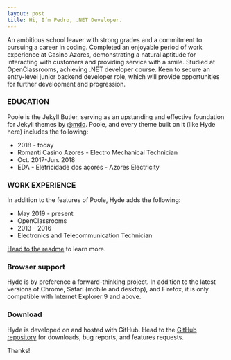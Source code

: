 ```yaml
---
layout: post
title: Hi, I’m Pedro, .NET Developer.
---
```


An ambitious school leaver with strong grades and a commitment to pursuing a career in coding. Completed an enjoyable period of work experience at Casino Azores, demonstrating a natural aptitude for interacting with customers and providing service with a smile. Studied at OpenClassrooms, achieving .NET developer course. Keen to secure an entry-level junior backend developer role, which will provide opportunities for further development and progression.

### EDUCATION

Poole is the Jekyll Butler, serving as an upstanding and effective foundation for Jekyll themes by [@mdo](https://twitter.com/mdo). Poole, and every theme built on it (like Hyde here) includes the following:

* 2018 - today
* Romanti Casino Azores - Electro Mechanical Technician
* Oct. 2017-Jun. 2018
* EDA - Eletricidade dos açores - Azores Electricity


### WORK EXPERIENCE

In addition to the features of Poole, Hyde adds the following:

* May 2019 - present
* OpenClassrooms
* 2013 - 2016
* Electronics and Telecommunication Technician

[Head to the readme](https://github.com/poole/hyde#readme) to learn more.

### Browser support

Hyde is by preference a forward-thinking project. In addition to the latest versions of Chrome, Safari (mobile and desktop), and Firefox, it is only compatible with Internet Explorer 9 and above.

### Download

Hyde is developed on and hosted with GitHub. Head to the <a href="https://github.com/poole/hyde">GitHub repository</a> for downloads, bug reports, and features requests.

Thanks!

